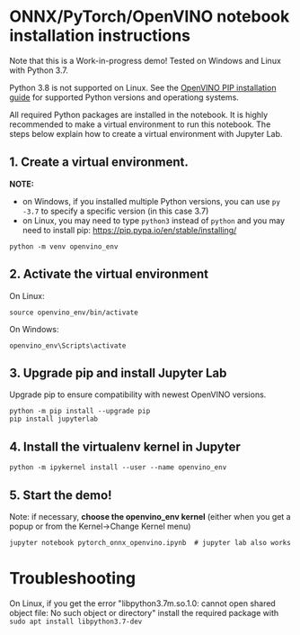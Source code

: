# ONNX/PyTorch/OpenVINO notebook installation instructions

Note that this is a Work-in-progress demo! Tested on Windows and Linux with Python 3.7. 

Python 3.8 is not supported on Linux. See the [OpenVINO PIP installation guide](https://github.com/openvinotoolkit/openvino/blob/releases/2021/3/docs/install_guides/pypi-openvino-dev.md) for supported Python versions and operationg systems. 

All required Python packages are installed in the notebook. It is highly recommended to make a virtual environment to run this notebook. The steps below explain how to create a virtual environment with Jupyter Lab.

## 1. Create a virtual environment.

**NOTE:**
* on Windows, if you installed multiple Python versions, you can use `py -3.7` to specify a specific version (in this case 3.7)
* on Linux, you may need to type `python3` instead of `python` and you may need to install pip: https://pip.pypa.io/en/stable/installing/

```
python -m venv openvino_env  
```

## 2. Activate the virtual environment

On Linux:
```
source openvino_env/bin/activate
```
On Windows:
```
openvino_env\Scripts\activate
```

## 3. Upgrade pip and install Jupyter Lab

Upgrade pip to ensure compatibility with newest OpenVINO versions. 

```
python -m pip install --upgrade pip
pip install jupyterlab
```

## 4. Install the virtualenv kernel in Jupyter

```
python -m ipykernel install --user --name openvino_env
```

## 5. Start the demo!

Note: if necessary, **choose the openvino_env kernel** (either when you get a popup or from the Kernel->Change Kernel menu)

```
jupyter notebook pytorch_onnx_openvino.ipynb  # jupyter lab also works
```

# Troubleshooting

On Linux, if you get the error "libpython3.7m.so.1.0: cannot open shared object file: No such object or directory" install the required package with `sudo apt install libpython3.7-dev`
